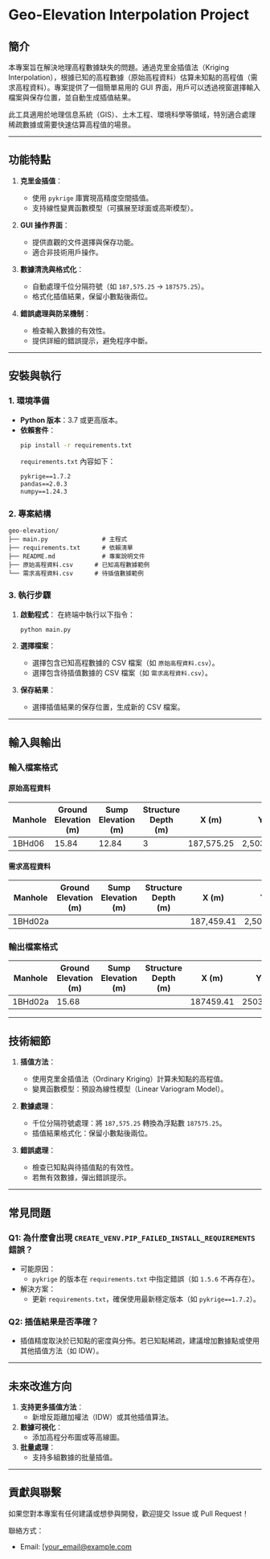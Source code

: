 # **Geo-Elevation Interpolation Project**

## **簡介**
本專案旨在解決地理高程數據缺失的問題。通過克里金插值法（Kriging Interpolation），根據已知的高程數據（原始高程資料）估算未知點的高程值（需求高程資料）。專案提供了一個簡單易用的 GUI 界面，用戶可以透過視窗選擇輸入檔案與保存位置，並自動生成插值結果。

此工具適用於地理信息系統（GIS）、土木工程、環境科學等領域，特別適合處理稀疏數據或需要快速估算高程值的場景。

---

## **功能特點**
1. **克里金插值**：
   - 使用 `pykrige` 庫實現高精度空間插值。
   - 支持線性變異函數模型（可擴展至球面或高斯模型）。

2. **GUI 操作界面**：
   - 提供直觀的文件選擇與保存功能。
   - 適合非技術用戶操作。

3. **數據清洗與格式化**：
   - 自動處理千位分隔符號（如 `187,575.25` → `187575.25`）。
   - 格式化插值結果，保留小數點後兩位。

4. **錯誤處理與防呆機制**：
   - 檢查輸入數據的有效性。
   - 提供詳細的錯誤提示，避免程序中斷。

---

## **安裝與執行**

### **1. 環境準備**
- **Python 版本**：3.7 或更高版本。
- **依賴套件**：
  ```bash
  pip install -r requirements.txt
  ```
  `requirements.txt` 內容如下：
  ```txt
  pykrige==1.7.2
  pandas==2.0.3
  numpy==1.24.3
  ```

### **2. 專案結構**
```plaintext
geo-elevation/
├── main.py               # 主程式
├── requirements.txt      # 依賴清單
├── README.md             # 專案說明文件
├── 原始高程資料.csv      # 已知高程數據範例
└── 需求高程資料.csv      # 待插值數據範例
```

### **3. 執行步驟**
1. **啟動程式**：
   在終端中執行以下指令：
   ```bash
   python main.py
   ```

2. **選擇檔案**：
   - 選擇包含已知高程數據的 CSV 檔案（如 `原始高程資料.csv`）。
   - 選擇包含待插值數據的 CSV 檔案（如 `需求高程資料.csv`）。

3. **保存結果**：
   - 選擇插值結果的保存位置，生成新的 CSV 檔案。

---

## **輸入與輸出**

### **輸入檔案格式**
#### **原始高程資料**
| Manhole | Ground Elevation (m) | Sump Elevation (m) | Structure Depth (m) | X (m)        | Y (m)         |
|---------|-----------------------|---------------------|----------------------|--------------|---------------|
| 1BHd06  | 15.84                | 12.84              | 3                    | 187,575.25   | 2,503,847.37  |

#### **需求高程資料**
| Manhole | Ground Elevation (m) | Sump Elevation (m) | Structure Depth (m) | X (m)        | Y (m)         |
|---------|-----------------------|---------------------|----------------------|--------------|---------------|
| 1BHd02a |                       |                     |                      | 187,459.41   | 2,503,951.28  |

### **輸出檔案格式**
| Manhole | Ground Elevation (m) | Sump Elevation (m) | Structure Depth (m) | X (m)     | Y (m)       |
|---------|-----------------------|---------------------|----------------------|-----------|-------------|
| 1BHd02a | 15.68                |                     |                      | 187459.41 | 2503951.28  |

---

## **技術細節**
1. **插值方法**：
   - 使用克里金插值法（Ordinary Kriging）計算未知點的高程值。
   - 變異函數模型：預設為線性模型（Linear Variogram Model）。

2. **數據處理**：
   - 千位分隔符號處理：將 `187,575.25` 轉換為浮點數 `187575.25`。
   - 插值結果格式化：保留小數點後兩位。

3. **錯誤處理**：
   - 檢查已知點與待插值點的有效性。
   - 若無有效數據，彈出錯誤提示。

---

## **常見問題**

### **Q1: 為什麼會出現 `CREATE_VENV.PIP_FAILED_INSTALL_REQUIREMENTS` 錯誤？**
- 可能原因：
  - `pykrige` 的版本在 `requirements.txt` 中指定錯誤（如 `1.5.6` 不再存在）。
- 解決方案：
  - 更新 `requirements.txt`，確保使用最新穩定版本（如 `pykrige==1.7.2`）。

### **Q2: 插值結果是否準確？**
- 插值精度取決於已知點的密度與分佈。若已知點稀疏，建議增加數據點或使用其他插值方法（如 IDW）。

---

## **未來改進方向**
1. **支持更多插值方法**：
   - 新增反距離加權法（IDW）或其他插值算法。
2. **數據可視化**：
   - 添加高程分布圖或等高線圖。
3. **批量處理**：
   - 支持多組數據的批量插值。

---

## **貢獻與聯繫**
如果您對本專案有任何建議或想參與開發，歡迎提交 Issue 或 Pull Request！

聯絡方式：
- Email: [your_email@example.com
